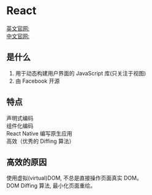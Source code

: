 # React

[英文官网:](https://reactjs.org/)  
[中文官网:](https://react.docschina.org/)

## 是什么

1. 用于动态构建用户界面的 JavaScript 库(只关注于视图)
2. 由 Facebook 开源

## 特点

声明式编码  
组件化编码  
React Native 编写原生应用  
高效（优秀的 Diffing 算法）

## 高效的原因

使用虚拟(virtual)DOM, 不总是直接操作页面真实 DOM。  
DOM Diffing 算法, 最小化页面重绘。
